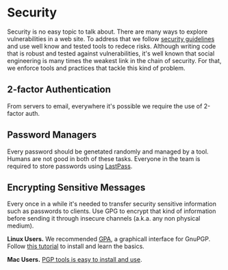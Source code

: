 # Security

Security is no easy topic to talk about. There are many ways to explore vulnerabilities in a web site. To address that we follow [security guidelines](https://www.owasp.org/index.php/Category:OWASP_Top_Ten_Project#tab=OWASP_Top_10_for_2013) and use well know and tested tools to redece risks. Although writing code that is robust and tested against vulnerabilities, it's well known that social engineering is many times the weakest link in the chain of security. For that, we enforce tools and practices that tackle this kind of problem.

## 2-factor Authentication
From servers to email, everywhere it's possible we require the use of 2-factor auth. 

## Password Managers
Every password should be genetated randomly and managed by a tool. Humans are not good in both of these tasks. Everyone in the team is required to store passwords using [LastPass](https://www.lastpass.com/).

## Encrypting Sensitive Messages
Every once in a while it's needed to transfer security sensitive information such as passwords to clients. Use GPG to encrypt that kind of information before sending it through insecure channels (a.k.a. any non physical medium). 

 **Linux Users.** We recommended [GPA](https://www.gnupg.org/software/gpa/index.html), a graphicall interface for GnuPGP. Follow [this tutorial](https://www.deepdotweb.com/2015/02/17/basic-guide-pgp-linux/) to install and learn the basics.

 **Mac Users.** [PGP tools is easy to install and use](https://gpgtools.org/).
